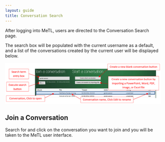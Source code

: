 ```yaml
---
layout: guide
title: Conversation Search
---
```


After logging into MeTL, users are directed to the Conversation Search page.

The search box will be populated with the current username as a default, 
and a list of the conversations created by the current user will be displayed below. 

![Conversation Search](images/guide-conversation-search.png)

## Join a Conversation
 
Search for and click on the conversation you want to join and you will be taken to the MeTL user interface.

<!--
## Start a Conversation

## Create a Blank Conversation

## Create a Conversation by Importing a File
-->